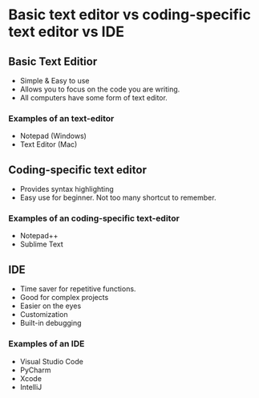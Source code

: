 # Basic text editor vs coding-specific text editor vs IDE

## Basic Text Editior
- Simple & Easy to use
- Allows you to focus on the code you are writing.
- All computers have some form of text editor.

### Examples of an text-editor
  - Notepad (Windows)
  - Text Editor (Mac) 
  

## Coding-specific text editor
- Provides syntax highlighting
- Easy use for beginner. Not too many shortcut to remember.


### Examples of an coding-specific text-editor
- Notepad++
- Sublime Text

## IDE
- Time saver for repetitive functions.
- Good for complex projects
- Easier on the eyes
- Customization
- Built-in debugging

### Examples of an IDE
  - Visual Studio Code
  - PyCharm
  - Xcode
  - IntelliJ
